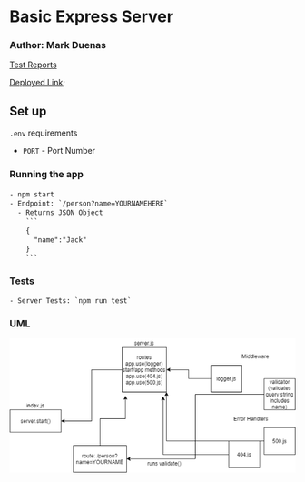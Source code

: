 # Basic Express Server

### Author: Mark Duenas

[Test Reports](https://github.com/MarkDuenas/basic-express-server/actions)

[Deployed Link](heroku.com);


## Set up

`.env` requirements
  - `PORT` - Port Number

  ### Running the app
    - npm start
    - Endpoint: `/person?name=YOURNAMEHERE`
      - Returns JSON Object
        ```
        {
          "name":"Jack"
        }
        ```
  ### Tests
    - Server Tests: `npm run test`
  
  ### UML
  ![LAB02](./lab02.png)